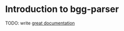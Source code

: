# Introduction to bgg-parser

TODO: write [great documentation](http://jacobian.org/writing/what-to-write/)
